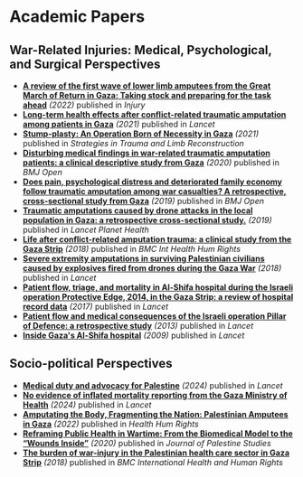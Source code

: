 # Academic Papers


## War-Related Injuries: Medical, Psychological, and Surgical Perspectives
- [**A review of the first wave of lower limb amputees from the Great March of Return in Gaza: Taking stock and preparing for the task ahead**](https://www.injuryjournal.com/article/S0020-1383(22)00349-7/fulltext) _(2022)_ published in _Injury_
- [**Long-term health effects after conflict-related traumatic amputation among patients in Gaza**](https://www.thelancet.com/journals/lancet/article/PIIS0140-6736(21)01516-6/fulltext) _(2021)_ published in _Lancet_
- [**Stump-plasty: An Operation Born of Necessity in Gaza**](https://www.ncbi.nlm.nih.gov/pmc/articles/PMC8578240/#:~:text=Stump%2Dplasty%20is%20an%20operation,specific%20element%20of%20amputee%20stump.) _(2021)_ published in _Strategies in Trauma and Limb Reconstruction_
- [**Disturbing medical findings in war-related traumatic amputation patients: a clinical descriptive study from Gaza**](https://bmjopen.bmj.com/content/10/6/e034648) _(2020)_ published in _BMJ Open_
- [**Does pain, psychological distress and deteriorated family economy follow traumatic amputation among war casualties? A retrospective, cross-sectional study from Gaza**](https://bmjopen.bmj.com/content/9/6/e029892.abstract) _(2019)_ published in _BMJ Open_
- [**Traumatic amputations caused by drone attacks in the local population in Gaza: a retrospective cross-sectional study.**](https://linkinghub.elsevier.com/retrieve/pii/S2542519618302651) _(2019)_ published in _Lancet Planet Health_
- [**Life after conflict-related amputation trauma: a clinical study from the Gaza Strip**](https://bmcinthealthhumrights.biomedcentral.com/articles/10.1186/s12914-018-0173-3) _(2018)_ published in _BMC Int Health Hum Rights_
- [**Severe extremity amputations in surviving Palestinian civilians caused by explosives fired from drones during the Gaza War**](https://www.thelancet.com/journals/lancet/article/PIIS0140-6736(18)30381-7/fulltext) _(2018)_ published in _Lancet_
- [**Patient flow, triage, and mortality in Al-Shifa hospital during the Israeli operation Protective Edge, 2014, in the Gaza Strip: a review of hospital record data**](https://www.sciencedirect.com/science/article/abs/pii/S0140673617320779) _(2017)_ published in _Lancet_
- [**Patient flow and medical consequences of the Israeli operation Pillar of Defence: a retrospective study**](https://www.thelancet.com/journals/lancet/article/PIIS0140-6736(13)62585-4/fulltext) _(2013)_ published in _Lancet_
- [**Inside Gaza's Al-Shifa hospital**](https://www.thelancet.com/journals/lancet/article/PIIS0140-6736(09)60057-X/fulltext) _(2009)_ published in _Lancet_


## Socio-political Perspectives
- [**Medical duty and advocacy for Palestine**](https://www.thelancet.com/journals/lancet/article/PIIS0140-6736(24)00012-6/fulltext) _(2024)_ published in _Lancet_
- [**No evidence of inflated mortality reporting from the Gaza Ministry of Health**](https://www.thelancet.com/journals/lancet/article/PIIS0140-6736(23)02713-7/fulltext) _(2024)_ published in _Lancet_
- [**Amputating the Body, Fragmenting the Nation: Palestinian Amputees in Gaza**](https://www.hhrjournal.org/2022/12/amputating-the-body-fragmenting-the-nation-palestinian-amputees-in-gaza/) _(2022)_ published in _Health Hum Rights_
- [**Reframing Public Health in Wartime: From the Biomedical Model to the “Wounds Inside”**](https://www.tandfonline.com/doi/abs/10.1525/jps.2018.47.2.9) _(2020)_ published in _Journal of Palestine Studies_
- [**The burden of war-injury in the Palestinian health care sector in Gaza Strip**](https://bmcinthealthhumrights.biomedcentral.com/articles/10.1186/s12914-018-0165-3#:~:text=The%20overall%20number%20of%20injuries,(4.7)%20per%201000%20population.) _(2018)_ published in _BMC International Health and Human Rights_
